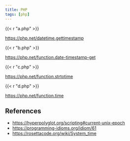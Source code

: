 ```yaml
---
title: PHP
tags: [php]
---
```


{{< r "a.php" >}}

<https://php.net/datetime.gettimestamp>

{{< r "b.php" >}}

<https://php.net/function.date-timestamp-get>

{{< r "c.php" >}}

<https://php.net/function.strtotime>

{{< r "d.php" >}}

<https://php.net/function.time>

## References

- <https://hyperpolyglot.org/scripting#current-unix-epoch>
- <https://programming-idioms.org/idiom/61>
- <https://rosettacode.org/wiki/System_time>
